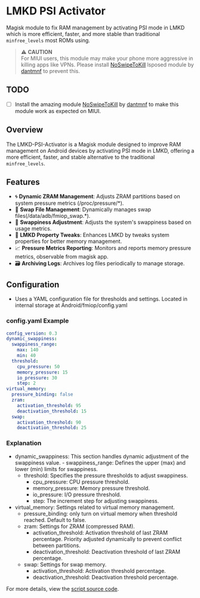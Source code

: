 # LMKD PSI Activator

Magisk module to fix RAM management by activating PSI mode in LMKD which is more efficient, faster, and more stable than traditional `minfree_levels` most ROMs using.

> ⚠️ **CAUTION**  
> For MIUI users, this module may make your phone more aggressive in killing apps like VPNs. Please install [NoSwipeToKill](https://github.com/dantmnf/NoSwipeToKill) lsposed module by [dantmnf](https://github.com/dantmnf) to prevent this.

## TODO

- [ ] Install the amazing module [NoSwipeToKill](https://github.com/dantmnf/NoSwipeToKill) by [dantmnf](https://github.com/dantmnf) to make this module work as expected on MIUI.

## Overview

The LMKD-PSI-Activator is a Magisk module designed to improve RAM management on Android devices by activating PSI mode in LMKD, offering a more efficient, faster, and stable alternative to the traditional `minfree_levels`.

## Features

- 🌀 **Dynamic ZRAM Management**: Adjusts ZRAM partitions based on system pressure metrics (/proc/pressure/\*).
- 📂 **Swap File Management**: Dynamically manages swap files(/data/adb/fmiop_swap.\*).
- 🔄 **Swappiness Adjustment**: Adjusts the system's swappiness based on usage metrics.
- 📝 **LMKD Property Tweaks**: Enhances LMKD by tweaks system properties for better memory management.
- 📈 **Pressure Metrics Reporting**: Monitors and reports memory pressure metrics, observable from magisk app.
- 🗃️ **Archiving Logs**: Archives log files periodically to manage storage.

## Configuration

- Uses a YAML configuration file for thresholds and settings. Located in internal storage at Android/fmiop/config.yaml

### config.yaml Example

```yaml
config_version: 0.3
dynamic_swappiness:
  swappiness_range:
    max: 140
    min: 40
  threshold:
    cpu_pressure: 50
    memory_pressure: 15
    io_pressure: 30
    step: 2
virtual_memory:
  pressure_binding: false
  zram:
    activation_threshold: 95
    deactivation_threshold: 15
  swap:
    activation_threshold: 90
    deactivation_threshold: 25
```

### Explanation

- dynamic_swappiness: This section handles dynamic adjustment of the swappiness value. - swappiness_range: Defines the upper (max) and lower (min) limits for swappiness.
  - threshold: Specifies the pressure thresholds to adjust swappiness.
    - cpu_pressure: CPU pressure threshold.
    - memory_pressure: Memory pressure threshold.
    - io_pressure: I/O pressure threshold.
    - step: The increment step for adjusting swappiness.
- virtual_memory: Settings related to virtual memory management.
  - pressure_binding: only turn on virtual memory when threshold reached. Default to false.
  - zram: Settings for ZRAM (compressed RAM).
    - activation_threshold: Activation threshold of last ZRAM percentage. Priority adjusted dynamically to prevent conflict between partitions.
    - deactivation_threshold: Deactivation threshold of last ZRAM percentage.
  - swap: Settings for swap memory.
    - activation_threshold: Activation threshold percentage.
    - deactivation_threshold: Deactivation threshold percentage.

For more details, view the [script source code](https://github.com/lululoid/LMKD-PSI-Activator/blob/main).
